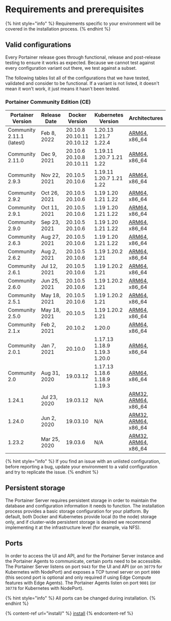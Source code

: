 # Requirements and prerequisites

{% hint style="info" %}
Requirements specific to your environment will be covered in the installation process.
{% endhint %}

## Valid configurations

Every Portainer release goes through functional, release and post-release testing to ensure it works as expected. Because we cannot test against every configuration variant out there, we test against a subset.

The following tables list all of the configurations that we have tested, validated and consider to be functional. If a variant is not listed, it doesn't mean it won't work, it just means it hasn't been tested.

### Portainer Community Edition (CE)

| Portainer Version         | Release Date | Docker Version            | Kubernetes Version           | Architectures                                                                                                                                                       |
| ------------------------- | ------------ | ------------------------- | ---------------------------- | ------------------------------------------------------------------------------------------------------------------------------------------------------------------- |
| Community 2.11.1 (latest) | Feb 8, 2022  | 20.10.8 20.10.11 20.10.12 | 1.20.13 1.21.7 1.22.4        | [ARM64](../faq/installing/which-arm-architectures-does-portainer-support.md), x86\_64                                                                               |
| Community 2.11.0          | Dec 9, 2021  | 20.10.6 20.10.8 20.10.11  | 1.19.11 1.20.7 1.21 1.22     | [ARM64](../faq/installing/which-arm-architectures-does-portainer-support.md), x86\_64                                                                               |
| Community 2.9.3           | Nov 22, 2021 | 20.10.5 20.10.6           | 1.19.11 1.20.7 1.21 1.22     | [ARM64](../faq/installing/which-arm-architectures-does-portainer-support.md), x86\_64                                                                               |
| Community 2.9.2           | Oct 26, 2021 | 20.10.5 20.10.6           | 1.19 1.20 1.21 1.22          | [ARM64](../faq/installing/which-arm-architectures-does-portainer-support.md), x86\_64                                                                               |
| Community 2.9.1           | Oct 11, 2021 | 20.10.5 20.10.6           | 1.19 1.20 1.21 1.22          | [ARM64](../faq/installing/which-arm-architectures-does-portainer-support.md), x86\_64                                                                               |
| Community 2.9.0           | Sep 23, 2021 | 20.10.5 20.10.6           | 1.19 1.20 1.21 1.22          | [ARM64](../faq/installing/which-arm-architectures-does-portainer-support.md), x86\_64                                                                               |
| Community 2.6.3           | Aug 27, 2021 | 20.10.5 20.10.6           | 1.19 1.20 1.21 1.22          | [ARM64](../faq/installing/which-arm-architectures-does-portainer-support.md), x86\_64                                                                               |
| Community 2.6.2           | Aug 2, 2021  | 20.10.5 20.10.6           | 1.19 1.20.2 1.21             | [ARM64](../faq/installing/which-arm-architectures-does-portainer-support.md), x86\_64                                                                               |
| Community 2.6.1           | Jul 12, 2021 | 20.10.5  20.10.6          | 1.19 1.20.2 1.21             | [ARM64](../faq/installing/which-arm-architectures-does-portainer-support.md), x86\_64                                                                               |
| Community 2.6.0           | Jun 25, 2021 | 20.10.5  20.10.6          | 1.19 1.20.2 1.21             | [ARM64](../faq/installing/which-arm-architectures-does-portainer-support.md), x86\_64                                                                               |
| Community 2.5.1           | May 18, 2021 | 20.10.5  20.10.6          | 1.19 1.20.2 1.21             | [ARM64](../faq/installing/which-arm-architectures-does-portainer-support.md), x86\_64                                                                               |
| Community 2.5.0           | May 18, 2021 | 20.10.5                   | 1.19 1.20.2 1.21             | [ARM64](../faq/installing/which-arm-architectures-does-portainer-support.md), x86\_64                                                                               |
| Community 2.1.x           | Feb 2, 2021  | 20.10.2                   | 1.20.0                       | [ARM64](../faq/installing/which-arm-architectures-does-portainer-support.md), x86\_64                                                                               |
| Community 2.0.1           | Jan 7, 2021  | 20.10.0                   | 1.17.13 1.18.9 1.19.3 1.20.0 | [ARM64](../faq/installing/which-arm-architectures-does-portainer-support.md), x86\_64                                                                               |
| Community 2.0             | Aug 31, 2020 | 19.03.12                  | 1.17.13 1.18.6 1.18.9 1.19.3 | [ARM64](../faq/installing/which-arm-architectures-does-portainer-support.md), x86\_64                                                                               |
| 1.24.1                    | Jul 23, 2020 | 19.03.12                  | N/A                          | [ARM32](../faq/installing/which-arm-architectures-does-portainer-support.md), [ARM64](../faq/installing/which-arm-architectures-does-portainer-support.md), x86\_64 |
| 1.24.0                    | Jun 2, 2020  | 19.03.10                  | N/A                          | [ARM32](../faq/installing/which-arm-architectures-does-portainer-support.md), [ARM64](../faq/installing/which-arm-architectures-does-portainer-support.md), x86\_64 |
| 1.23.2                    | Mar 25, 2020 | 19.03.6                   | N/A                          | [ARM32](../faq/installing/which-arm-architectures-does-portainer-support.md), [ARM64](../faq/installing/which-arm-architectures-does-portainer-support.md), x86\_64 |

{% hint style="info" %}
If you find an issue with an unlisted configuration, before reporting a bug, update your environment to a valid configuration and try to replicate the issue.
{% endhint %}

## Persistent storage

The Portainer Server requires persistent storage in order to maintain the database and configuration information it needs to function. The installation process provides a basic storage configuration for your platform. By default, both Docker and Kubernetes provide local (to the node) storage only, and if cluster-wide persistent storage is desired we recommend implementing it at the infrastructure level (for example, via NFS).

## Ports

In order to access the UI and API, and for the Portainer Server instance and the Portainer Agents to communicate, certain ports need to be accessible. The Portainer Server listens on port `9443` for the UI and API (or on `30779` for Kubernetes with NodePort) and exposes a TCP tunnel server on port `8000` (this second port is optional and only required if using Edge Compute features with Edge Agents). The Portainer Agents listen on port `9001` (or `30778` for Kubernetes with NodePort).

{% hint style="info" %}
All ports can be changed during installation.
{% endhint %}

{% content-ref url="install/" %}
[install](install/)
{% endcontent-ref %}

